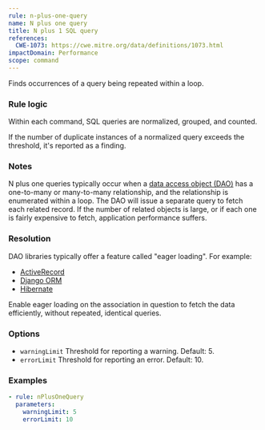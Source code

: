 ```yaml
---
rule: n-plus-one-query
name: N plus one query
title: N plus 1 SQL query
references:
  CWE-1073: https://cwe.mitre.org/data/definitions/1073.html
impactDomain: Performance
scope: command
---
```



Finds occurrences of a query being repeated within a loop.

### Rule logic

Within each command, SQL queries are normalized, grouped, and counted.

If the number of duplicate instances of a normalized query exceeds the threshold, it's reported as a
finding.

### Notes

N plus one queries typically occur when a
[data access object (DAO)](https://en.wikipedia.org/wiki/Data_access_object) has a one-to-many or
many-to-many relationship, and the relationship is enumerated within a loop. The DAO will issue a
separate query to fetch each related record. If the number of related objects is large, or if each
one is fairly expensive to fetch, application performance suffers.

### Resolution

DAO libraries typically offer a feature called "eager loading". For example:

- [ActiveRecord](https://news.learnenough.com/eager-loading)
- [Django ORM](https://docs.djangoproject.com/en/4.0/topics/db/optimization/#retrieve-everything-at-once-if-you-know-you-will-need-it)
- [Hibernate](https://docs.jboss.org/hibernate/orm/5.3/javadocs/org/hibernate/jpamodelgen/xml/jaxb/FetchType.html)

Enable eager loading on the association in question to fetch the data efficiently, without repeated,
identical queries.

### Options

- `warningLimit` Threshold for reporting a warning. Default: 5.
- `errorLimit` Threshold for reporting an error. Default: 10.

### Examples

```yaml
- rule: nPlusOneQuery
  parameters:
    warningLimit: 5
    errorLimit: 10
```
